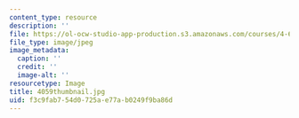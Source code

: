 ```yaml
---
content_type: resource
description: ''
file: https://ol-ocw-studio-app-production.s3.amazonaws.com/courses/4-614-religious-architecture-and-islamic-cultures-fall-2002/f3c9fab754d0725ae77ab0249f9ba86d_4059thumbnail.jpg
file_type: image/jpeg
image_metadata:
  caption: ''
  credit: ''
  image-alt: ''
resourcetype: Image
title: 4059thumbnail.jpg
uid: f3c9fab7-54d0-725a-e77a-b0249f9ba86d
---
```

